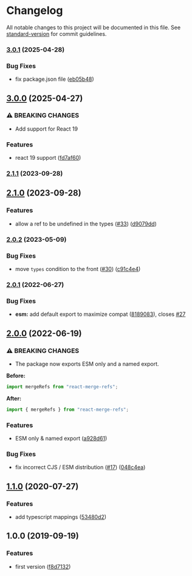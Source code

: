 # Changelog

All notable changes to this project will be documented in this file. See [standard-version](https://github.com/conventional-changelog/standard-version) for commit guidelines.

### [3.0.1](https://github.com/gregberge/react-merge-refs/compare/v3.0.0...v3.0.1) (2025-04-28)


### Bug Fixes

* fix package.json file ([eb05b48](https://github.com/gregberge/react-merge-refs/commit/eb05b4852fe36b62f4e3cb789c517c421891e35e))

## [3.0.0](https://github.com/gregberge/react-merge-refs/compare/v2.1.1...v3.0.0) (2025-04-27)


### ⚠ BREAKING CHANGES

* Add support for React 19

### Features

* react 19 support ([fd7af60](https://github.com/gregberge/react-merge-refs/commit/fd7af60a7793b9d245ba307864e3b5ccd8c2681f))

### [2.1.1](https://github.com/gregberge/react-merge-refs/compare/v2.1.0...v2.1.1) (2023-09-28)

## [2.1.0](https://github.com/gregberge/react-merge-refs/compare/v2.0.2...v2.1.0) (2023-09-28)


### Features

* allow a ref to be undefined in the types ([#33](https://github.com/gregberge/react-merge-refs/issues/33)) ([d9079dd](https://github.com/gregberge/react-merge-refs/commit/d9079dd526e6c6ba3a6157130a69dc59fa3646fc))

### [2.0.2](https://github.com/gregberge/react-merge-refs/compare/v2.0.1...v2.0.2) (2023-05-09)


### Bug Fixes

* move `types` condition to the front ([#30](https://github.com/gregberge/react-merge-refs/issues/30)) ([c91c4e4](https://github.com/gregberge/react-merge-refs/commit/c91c4e4fadb35b8994b740ee4198e8bbf162f7ea))

### [2.0.1](https://github.com/gregberge/react-merge-refs/compare/v2.0.0...v2.0.1) (2022-06-27)


### Bug Fixes

* **esm:** add default export to maximize compat ([8189083](https://github.com/gregberge/react-merge-refs/commit/8189083acaf7af0128d29620ec11b7d17ab1df91)), closes [#27](https://github.com/gregberge/react-merge-refs/issues/27)

## [2.0.0](https://github.com/gregberge/react-merge-refs/compare/v1.1.0...v2.0.0) (2022-06-19)


### ⚠ BREAKING CHANGES

* The package now exports ESM only and a named export.

**Before:**

```js
import mergeRefs from "react-merge-refs";
```

**After:**

```js
import { mergeRefs } from "react-merge-refs";
```

### Features

* ESM only & named export ([a928d61](https://github.com/gregberge/react-merge-refs/commit/a928d615336db847d90dbc303371ece8a2fb37f6))


### Bug Fixes

* fix incorrect CJS / ESM distribution ([#17](https://github.com/gregberge/react-merge-refs/issues/17)) ([048c4ea](https://github.com/gregberge/react-merge-refs/commit/048c4eaee5dd2b9d3b0d63a2c86cb5145ec81349))

## [1.1.0](https://github.com/gregberge/react-merge-refs/compare/v1.0.0...v1.1.0) (2020-07-27)


### Features

* add typescript mappings ([53480d2](https://github.com/gregberge/react-merge-refs/commit/53480d2a383e7f5f316f86418f1a3f5b1ee6166b))

## 1.0.0 (2019-09-19)

### Features

- first version ([f8d7132](https://github.com/gregberge/react-merge-refs/commit/f8d7132))
